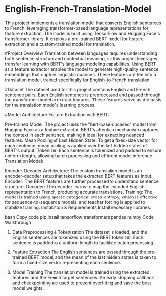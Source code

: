 # English-French-Translation-Model
This project implements a translation model that converts English sentences to French, leveraging transformer-based language representations for feature extraction. The model is built using TensorFlow and Hugging Face's transformer library. It employs a pre-trained BERT model for feature extraction and a custom-trained model for translation. 

#Project Overview
Translation between languages requires understanding both sentence structure and contextual meaning, so this project leverages transfer learning with BERT's language modeling capabilities. Using BERT as a feature extractor enables the model to generate high-quality sentence embeddings that capture linguistic nuances. These features are fed into a translation model, trained specifically for English-to-French translation.

#Dataset
The dataset used for this project contains English and French sentence pairs. Each English sentence is preprocessed and passed through the transformer model to extract features. These features serve as the basis for the translation model's learning process.

#Model Architecture
Feature Extraction with BERT:

Pre-trained Model: The project uses the "bert-base-uncased" model from Hugging Face as a feature extractor. BERT’s attention mechanism captures the context in each sentence, making it ideal for extracting nuanced features.
Mean Pooling of Last Hidden State: To get a fixed-size vector for each sentence, mean pooling is applied over the last hidden states of BERT's output.
Tokenizer: Each sentence is tokenized and padded to ensure uniform length, allowing batch processing and efficient model inference.
Translation Model:

Encoder-Decoder Architecture: The custom translation model is an encoder-decoder setup that takes the extracted BERT features as input.
Encoder: The BERT features are further processed to understand sentence structure.
Decoder: The decoder learns to map the encoded English representation to French, producing accurate translations.
Training: The model is trained using sparse categorical cross-entropy, which is effective for sequence-to-sequence models, and teacher forcing is applied to stabilize training.
Installation & Requirements
Install necessary libraries:

bash
Copy code
pip install tensorflow transformers pandas numpy
Code Walkthrough
1. Data Preprocessing & Tokenization
The dataset is loaded, and the English sentences are tokenized using the BERT tokenizer. Each sentence is padded to a uniform length to facilitate batch processing.

2. Feature Extraction
The English sentences are passed through the pre-trained BERT model, and the mean of the last hidden states is taken to form a fixed-size vector representing each sentence.

3. Model Training
The translation model is trained using the extracted features and the French target sentences. An early stopping callback and checkpointing are used to prevent overfitting and save the best model weights.
